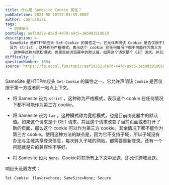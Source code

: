```yaml
---
title: 什么是 Samesite Cookie 属性？
pubDatetime: 2024-08-10T17:05:59.000Z
author: caorushizi
tags:
  - 前端安全
postSlug: aef19252-da7d-447d-a9c5-3eb0d191901d
description: >-
  SameSite 是HTTP响应头 Set-Cookie 的属性之一。它允许声明该 Cookie 是否仅限于第一方或者同一站点上下文。 将 Samesite
  设为 strict ，这种称为严格模式，表示这个 cookie 在任何情况下都不可能作为第三方 cookie。 将 Samesite 设为 Lax
  ，这种模式称为宽松模式，也是目前浏览器中的默认值。如果这个请求是个 GET 请求，并且这个请求
difficulty: 3
questionNumber: 1554
source: https://fe.ecool.fun/topic/aef19252-da7d-447d-a9c5-3eb0d191901d
---
```


SameSite 是HTTP响应头 `Set-Cookie` 的属性之一。它允许声明该 `Cookie` 是否仅限于第一方或者同一站点上下文。

- 将 Samesite 设为 `strict` ，这种称为严格模式，表示这个 cookie 在任何情况下都不可能作为第三方 cookie。

- 将 Samesite 设为 `Lax` ，这种模式称为宽松模式，也是目前浏览器中的默认值。如果这个请求是个 GET 请求，并且这个请求改变了当前页面或者打开了新的页面，那么这个 cookie 可以作为第三方 cookie，其余情况下都不能作为第三方 cookie。使用这种方法的缺点是，因为它不支持子域，所以子域没有办法与主域共享登录信息，每次转入子域的网站，都需要重新登录。还有一个问题就是它的兼容性不够好。

- 将 Samesite 设为 `None`，Cookie将在所有上下文中发送，即允许跨域发送。

响应头设置方式：

```
Set-Cookie: flavor=choco; SameSite=None; Secure
```
